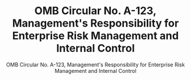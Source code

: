 ---
layout: resources-landing
title: "OMB Circular No. A-123, Management's Responsibility for Enterprise Risk Management and Internal Control"
subtitle: "OMB Circular No. A-123, Management's Responsibility for Enterprise Risk Management and Internal Control"
external_link: https://obamawhitehouse.archives.gov/sites/default/files/omb/memoranda/2016/m-16-17.pdf
filters: memorandum cfoc omb 2016
fiscal_year: 2016
---